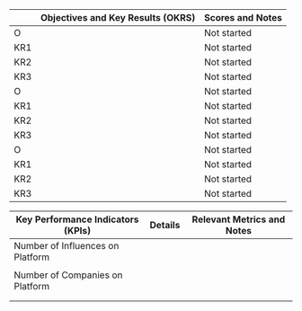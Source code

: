 
|  | Objectives and Key Results (OKRS)| Scores and Notes|
| ------------- | ------------- | -------------
| O |  | Not started |
| KR1 |  | Not started |
| KR2 |  | Not started |
| KR3 |  | Not started |
| O |  | Not started |
| KR1 |  | Not started |
| KR2 |  | Not started |
| KR3 |  | Not started |
| O |  | Not started |
| KR1 |  | Not started |
| KR2 |  | Not started |
| KR3 |  | Not started |

| Key Performance Indicators (KPIs)| Details | Relevant Metrics and Notes|
| ------------- | ------------- | -------------
| Number of Influences on Platform |  |  |
|  |  |  |
| Number of Companies on Platform |  |  |
|  |  |  |
|  |  |  |
